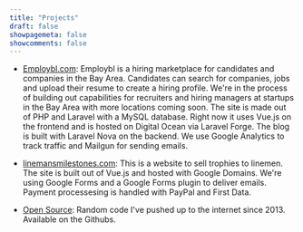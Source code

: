 ```yaml
---
title: "Projects"
draft: false
showpagemeta: false
showcomments: false
---
```


- [Employbl.com](https://employbl.com): Employbl is a hiring marketplace for candidates and companies in the Bay Area. Candidates can search for companies, jobs and upload their resume to create a hiring profile. We're in the process of building out capabilities for recruiters and hiring managers at startups in the Bay Area with more locations coming soon. The site is made out of PHP and Laravel with a MySQL database. Right now it uses Vue.js on the frontend and is hosted on Digital Ocean via Laravel Forge. The blog is built with Laravel Nova on the backend. We use Google Analytics to track traffic and Mailgun for sending emails.

- [linemansmilestones.com](http://linemansmilestones.com/): This is a website to sell trophies to linemen. The site is built out of Vue.js and hosted with Google Domains. We're using Google Forms and a Google Forms plugin to deliver emails. Payment processesing is handled with PayPal and First Data.

- [Open Source](https://github.com/connor11528): Random code I've pushed up to the internet since 2013. Available on the Githubs.
